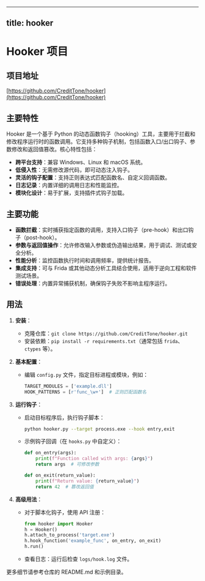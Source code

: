 
---
title: hooker
---

# Hooker 项目

## 项目地址
[https://github.com/CreditTone/hooker](https://github.com/CreditTone/hooker)

## 主要特性
Hooker 是一个基于 Python 的动态函数钩子（hooking）工具，主要用于拦截和修改程序运行时的函数调用。它支持多种钩子机制，包括函数入口/出口钩子、参数修改和返回值篡改。核心特性包括：
- **跨平台支持**：兼容 Windows、Linux 和 macOS 系统。
- **低侵入性**：无需修改源代码，即可动态注入钩子。
- **灵活的钩子配置**：支持正则表达式匹配函数名、自定义回调函数。
- **日志记录**：内置详细的调用日志和性能监控。
- **模块化设计**：易于扩展，支持插件式钩子加载。

## 主要功能
- **函数拦截**：实时捕获指定函数的调用，支持入口钩子（pre-hook）和出口钩子（post-hook）。
- **参数与返回值操作**：允许修改输入参数或伪造输出结果，用于调试、测试或安全分析。
- **性能分析**：监控函数执行时间和调用频率，提供统计报告。
- **集成支持**：可与 Frida 或其他动态分析工具结合使用，适用于逆向工程和软件测试场景。
- **错误处理**：内置异常捕获机制，确保钩子失败不影响主程序运行。

## 用法
1. **安装**：
   - 克隆仓库：`git clone https://github.com/CreditTone/hooker.git`
   - 安装依赖：`pip install -r requirements.txt`（通常包括 `frida`、`ctypes` 等）。

2. **基本配置**：
   - 编辑 `config.py` 文件，指定目标进程或模块，例如：
     ```python
     TARGET_MODULES = ['example.dll']
     HOOK_PATTERNS = [r'func_\w+']  # 正则匹配函数名
     ```

3. **运行钩子**：
   - 启动目标程序后，执行钩子脚本：
     ```bash
     python hooker.py --target process.exe --hook entry,exit
     ```
   - 示例钩子回调（在 `hooks.py` 中自定义）：
     ```python
     def on_entry(args):
         print(f"Function called with args: {args}")
         return args  # 可修改参数

     def on_exit(return_value):
         print(f"Return value: {return_value}")
         return 42  # 篡改返回值
     ```

4. **高级用法**：
   - 对于脚本化钩子，使用 API 注册：
     ```python
     from hooker import Hooker
     h = Hooker()
     h.attach_to_process('target.exe')
     h.hook_function('example_func', on_entry, on_exit)
     h.run()
     ```
   - 查看日志：运行后检查 `logs/hook.log` 文件。

更多细节请参考仓库的 README.md 和示例目录。